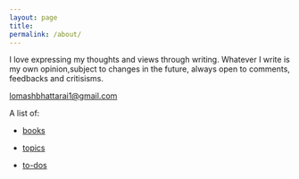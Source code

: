 ```yaml
---
layout: page
title: 
permalink: /about/
---
```


I love expressing my thoughts and views through writing. Whatever I write is my own opinion,subject to changes in the future, always open to comments, feedbacks and critisisms.

[lomashbhattarai1@gmail.com](mailto:lomashbhattarai1@gmail.com)

A list of:

- [books](https://lomashbhattarai.github.io/books/)

- [topics](https://lomashbhattarai.github.io/topics/)

- [to-dos](https://lomashbhattarai.github.io/to-dos/)
